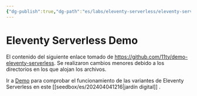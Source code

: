 ```yaml
---
{"dg-publish":true,"dg-path":"es/labs/eleventy-serverless/eleventy-serverless.md","permalink":"/es/labs/eleventy-serverless/eleventy-serverless/","title":"Eleventy Serverless","noteIcon":"1","created":"2024-04-04T17:50:47.139-06:00","updated":"2024-04-04T18:10:22.201-06:00"}
---
```


# Eleventy Serverless Demo

El contenido del siguiente enlace tomado de https://github.com/11ty/demo-eleventy-serverless. Se realizaron cambios menores debido a los directorios en los que alojan los archivos.

Ir a <a href="/labs/eleventy-serverless/">Demo</a> para comprobar el funcionamiento de las variantes de Eleventy Serverless en este [[seedbox/es/202404041216\|jardín digital]] .